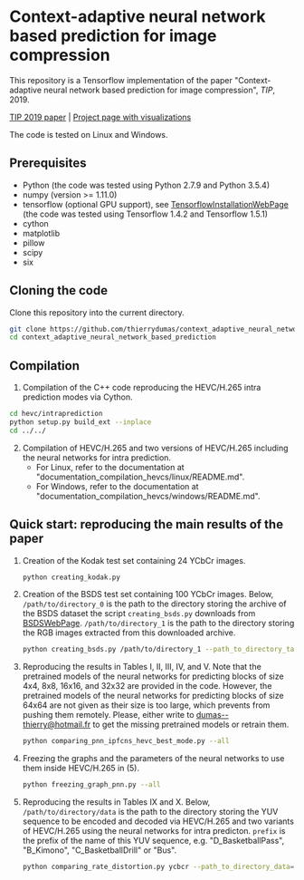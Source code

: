 # Context-adaptive neural network based prediction for image compression

This repository is a Tensorflow implementation of the paper "Context-adaptive neural network based prediction for image compression", *TIP*, 2019.

[TIP 2019 paper](https://arxiv.org/pdf/1807.06244.pdf) | [Project page with visualizations](https://www.irisa.fr/temics/demos/prediction_neural_network/PredictionNeuralNetwork.htm)

The code is tested on Linux and Windows.

## Prerequisites
  * Python (the code was tested using Python 2.7.9 and Python 3.5.4)
  * numpy (version >= 1.11.0)
  * tensorflow (optional GPU support), see [TensorflowInstallationWebPage](https://www.tensorflow.org/install/) (the code was tested using Tensorflow 1.4.2 and Tensorflow 1.5.1)
  * cython
  * matplotlib
  * pillow
  * scipy
  * six

## Cloning the code
Clone this repository into the current directory.
```sh
git clone https://github.com/thierrydumas/context_adaptive_neural_network_based_prediction.git
cd context_adaptive_neural_network_based_prediction
```

## Compilation
1. Compilation of the C++ code reproducing the HEVC/H.265 intra prediction modes via Cython.
```sh
cd hevc/intraprediction
python setup.py build_ext --inplace
cd ../../
```
2. Compilation of HEVC/H.265 and two versions of HEVC/H.265 including the neural networks for intra prediction.
    * For Linux, refer to the documentation at "documentation_compilation_hevcs/linux/README.md".
    * For Windows, refer to the documentation at "documentation_compilation_hevcs/windows/README.md".
 
## Quick start: reproducing the main results of the paper
1. Creation of the Kodak test set containing 24 YCbCr images.
   ```sh
   python creating_kodak.py
   ```
2. Creation of the BSDS test set containing 100 YCbCr images. Below, `/path/to/directory_0`
   is the path to the directory storing the archive of the BSDS dataset the script `creating_bsds.py`
   downloads from [BSDSWebPage](https://www2.eecs.berkeley.edu/Research/Projects/CS/vision/bsds/).
   `/path/to/directory_1` is the path to the directory storing the RGB images extracted from
   this downloaded archive.
   ```sh
   python creating_bsds.py /path/to/directory_1 --path_to_directory_tar=/path/to/directory_0
   ```
3. Reproducing the results in Tables I, II, III, IV, and V. Note that the pretrained models of the
   neural networks for predicting blocks of size 4x4, 8x8, 16x16, and 32x32 are provided in the
   code. However, the pretrained models of the neural networks for predicting blocks of size 64x64
   are not given as their size is too large, which prevents from pushing them remotely. Please, either
   write to dumas--thierry@hotmail.fr to get the missing pretrained models or retrain them.
   ```sh
   python comparing_pnn_ipfcns_hevc_best_mode.py --all
   ```
4. Freezing the graphs and the parameters of the neural networks to use them inside HEVC/H.265 in (5).
     ```sh
	 python freezing_graph_pnn.py --all
	 ```
5. Reproducing the results in Tables IX and X. Below, `/path/to/directory/data` is the path
   to the directory storing the YUV sequence to be encoded and decoded via  HEVC/H.265 and two
   variants of HEVC/H.265 using the neural networks for intra predicton. `prefix` is the prefix of
   the name of this YUV sequence, e.g. "D_BasketballPass", "B_Kimono", "C_BasketballDrill" or "Bus".
   ```sh
   python comparing_rate_distortion.py ycbcr --path_to_directory_data=/path/to/directory/data --prefix_filename=prefix
   ```


